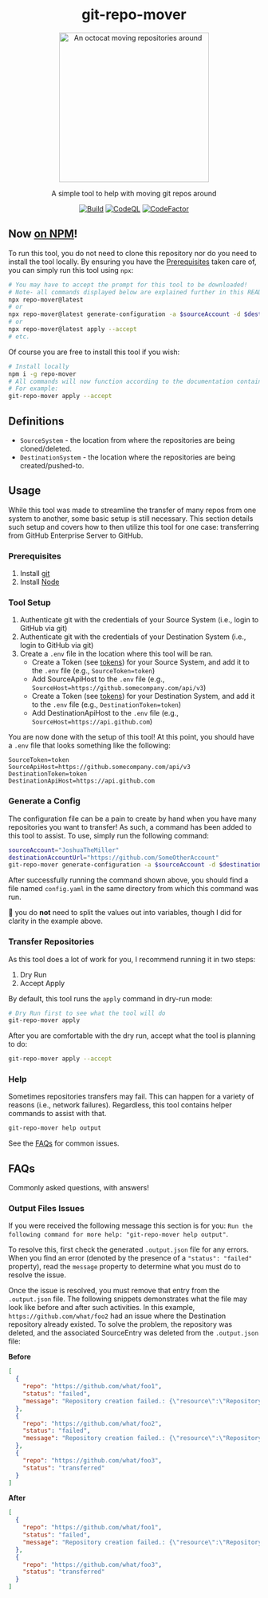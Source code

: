 <div align="center">

# git-repo-mover

<img src="https://github.com/JoshuaTheMiller/git-repo-mover/assets/4266541/28b1a287-7a48-42f0-9b64-e4ae63deaf55" alt="An octocat moving repositories around" width="300" />

A simple tool to help with moving git repos around

[![Build](https://github.com/JoshuaTheMiller/git-repo-mover/actions/workflows/build.yml/badge.svg)](https://github.com/JoshuaTheMiller/git-repo-mover/actions/workflows/build.yml) [![CodeQL](https://github.com/JoshuaTheMiller/git-repo-mover/actions/workflows/github-code-scanning/codeql/badge.svg)](https://github.com/JoshuaTheMiller/git-repo-mover/actions/workflows/github-code-scanning/codeql) [![CodeFactor](https://www.codefactor.io/repository/github/joshuathemiller/git-repo-mover/badge)](https://www.codefactor.io/repository/github/joshuathemiller/git-repo-mover)

</div>

## Now [on NPM](https://www.npmjs.com/package/repo-mover)!

To run this tool, you do not need to clone this repository nor do you need to install the tool locally. By ensuring you have the [Prerequisites](#prerequisites) taken care of, you can simply run this tool using `npx`:

```sh
# You may have to accept the prompt for this tool to be downloaded!
# Note- all commands displayed below are explained further in this README.
npx repo-mover@latest
# or
npx repo-mover@latest generate-configuration -a $sourceAccount -d $destinationAccountUrl --source-type github --destination-type github
# or
npx repo-mover@latest apply --accept
# etc.
```

Of course you are free to install this tool if you wish:

```sh
# Install locally
npm i -g repo-mover
# All commands will now function according to the documentation contained within this repository. 
# For example:
git-repo-mover apply --accept
```

## Definitions

* `SourceSystem` - the location from where the repositories are being cloned/deleted.
* `DestinationSystem` - the location where the repositories are being created/pushed-to.

## Usage

While this tool was made to streamline the transfer of many repos from one system to another, some basic setup is still necessary. This section details such setup and covers how to then utilize this tool for one case: transferring from GitHub Enterprise Server to GitHub.

### Prerequisites

1. Install [git](https://git-scm.com/book/en/v2/Getting-Started-Installing-Git)
2. Install [Node](https://nodejs.org/en/download)

### Tool Setup

1. Authenticate git with the credentials of your Source System (i.e., login to GitHub via git)
2. Authenticate git with the credentials of your Destination System (i.e., login to GitHub via git)
3. Create a `.env` file in the location where this tool will be ran.
   * Create a Token (see [tokens][tokens]) for your Source System, and add it to the `.env` file (e.g., `SourceToken=token`)
   * Add SourceApiHost to the `.env` file (e.g., `SourceHost=https://github.somecompany.com/api/v3`)
   * Create a Token (see [tokens][tokens]) for your Destination System, and add it to the `.env` file (e.g., `DestinationToken=token`)
   * Add DestinationApiHost to the `.env` file (e.g., `SourceHost=https://api.github.com`)

You are now done with the setup of this tool! At this point, you should have a `.env` file that looks something like the following:

```.env
SourceToken=token
SourceApiHost=https://github.somecompany.com/api/v3
DestinationToken=token
DestinationApiHost=https://api.github.com
```

### Generate a Config

The configuration file can be a pain to create by hand when you have many repositories you want to transfer! As such, a command has been added to this tool to assist. To use, simply run the following command:

```sh
sourceAccount="JoshuaTheMiller"
destinationAccountUrl="https://github.com/SomeOtherAccount"
git-repo-mover generate-configuration -a $sourceAccount -d $destinationAccountUrl --source-type github --destination-type github
```

After successfully running the command shown above, you should find a file named `config.yaml` in the same directory from which this command was run.

📝 you do **not** need to split the values out into variables, though I did for clarity in the example above.

### Transfer Repositories

As this tool does a lot of work for you, I recommend running it in two steps: 

1. Dry Run
2. Accept Apply

By default, this tool runs the `apply` command in dry-run mode:

```sh
# Dry Run first to see what the tool will do
git-repo-mover apply
```

After you are comfortable with the dry run, accept what the tool is planning to do:

```sh
git-repo-mover apply --accept
```

### Help

Sometimes repositories transfers may fail. This can happen for a variety of reasons (i.e., network failures). Regardless, this tool contains helper commands to assist with that.

```sh
git-repo-mover help output
```

See the [FAQs](#faqs) for common issues.

## FAQs

Commonly asked questions, with answers!

### Output Files Issues

If you were received the following message this section is for you: `Run the following command for more help: "git-repo-mover help output"`.

To resolve this, first check the generated `.output.json` file for any errors. When you find an error (denoted by the presence of a `"status": "failed"` property), read the `message` property to determine what you must do to resolve the issue.

Once the issue is resolved, you must remove that entry from the `.output.json` file. The following snippets demonstrates what the file may look like before and after such activities. In this example, `https://github.com/what/foo2` had an issue where the Destination repository already existed. To solve the problem, the repository was deleted, and the associated SourceEntry was deleted from the `.output.json` file:

**Before**
```json
[
  {
    "repo": "https://github.com/what/foo1",
    "status": "failed",
    "message": "Repository creation failed.: {\"resource\":\"Repository\",\"code\":\"custom\",\"field\":\"name\",\"message\":\"name already exists on this account\"}"
  },
  {
    "repo": "https://github.com/what/foo2",
    "status": "failed",
    "message": "Repository creation failed.: {\"resource\":\"Repository\",\"code\":\"custom\",\"field\":\"name\",\"message\":\"name already exists on this account\"}"
  },
  {
    "repo": "https://github.com/what/foo3",
    "status": "transferred"
  }
]
```

**After**
```json
[
  {
    "repo": "https://github.com/what/foo1",
    "status": "failed",
    "message": "Repository creation failed.: {\"resource\":\"Repository\",\"code\":\"custom\",\"field\":\"name\",\"message\":\"name already exists on this account\"}"
  },
  {
    "repo": "https://github.com/what/foo3",
    "status": "transferred"
  }
]
```

[tokens]: ./docs/tokens.md
